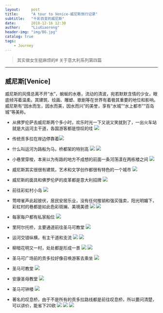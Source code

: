 ```yaml
---
layout:     post
title:      "A tour to Venice-威尼斯旅行记录"
subtitle:   "千彩百变的威尼斯"
date:       2018-12-16 12:30
author:     "LiuXiaorong"
header-img: "img/BG.jpg"
catalog: true
tags:
    - Journey
---
```


> 其实做女生挺麻烦的# 关于意大利系列第四篇

---

## 威尼斯[Venice]

威尼斯的风情总离不开“水”，蜿蜒的水巷，流动的清波，宛若默默含情的少女，眼底倾泻着温柔。其建筑、绘画、雕塑、歌剧等在世界有着极其重要的地位和影响。威尼斯有“因水而生，因水而美，因水而兴”的美誉，享有“水城”“水上都市”“百岛城”等美称。

- 从佛罗伦萨去威尼斯两个多小时，欢乐时光一下又说又笑就到了，一出火车站就是大运河主干道，各国游客都是惊叹的哇
![](/img/in-post/post-Venice/Venice1.jpg)

- 传统贡多拉在岸边停靠着![](/img/in-post/post-Venice/Venice2.jpg)

- 什么叫运河为路船为马，桥都架的特别高
![](/img/in-post/post-Venice/Venice3.jpg)
![](/img/in-post/post-Venice/Venice4.jpg)

- 小巷里穿梭，本来以为有路的地方不成想的前面一条河荡漾在两栋楼之间
![](/img/in-post/post-Venice/Venice5.jpg)

- 威尼斯其实很很有建筑，艺术和文学创作都很有特色的一个城市
![](/img/in-post/post-Venice/Venice6.jpg)

- 威尼斯的面具和佛罗伦萨的皮革都是意大利招牌
![](/img/in-post/post-Venice/Venice7.jpg)

- 前往彩虹村小岛
![](/img/in-post/post-Venice/Venice8.jpg)

- 莺啼雀声此起彼伏，居民安居乐业，没有任何推销和强买强卖，阳光明媚下，彩虹村的巷都是如此色彩斑斓、美境美德
![](/img/in-post/post-Venice/Venice9.jpg)
![](/img/in-post/post-Venice/Venice10.jpg)

- 每家每户都有私家船位
![](/img/in-post/post-Venice/Venice11.jpg)

- 里阿尔托桥，主要通道前往圣马可教堂
![](/img/in-post/post-Venice/Venice12.jpg)

- 运河交错纵横，有主干道和支流
![](/img/in-post/post-Venice/Venice13.jpg)
![](/img/in-post/post-Venice/Venice14.jpg)

- 柳暗花明又一村，处处都是形成一景
![](/img/in-post/post-Venice/Venice15.jpg)
![](/img/in-post/post-Venice/Venice16.jpg)

- 圣马可广场前的贡多拉好像召唤游客去乘坐
![](/img/in-post/post-Venice/Venice17.jpg)

- 圣马可教堂
![](/img/in-post/post-Venice/Venice18.jpg)

- 安康圣母教堂
![](/img/in-post/post-Venice/Venice19.jpg)

- 圣马可钟楼
![](/img/in-post/post-Venice/Venice20.jpg)

- 著名的叹息桥，由于不是所有的贡多拉路线都是前往叹息桥，所以要问清楚，可以讲价，能省下20欧
![](/img/in-post/post-Venice/Venice21.jpg)
![](/img/in-post/post-Venice/Venice22.jpg)
![](/img/in-post/post-Venice/Venice23.jpg)

